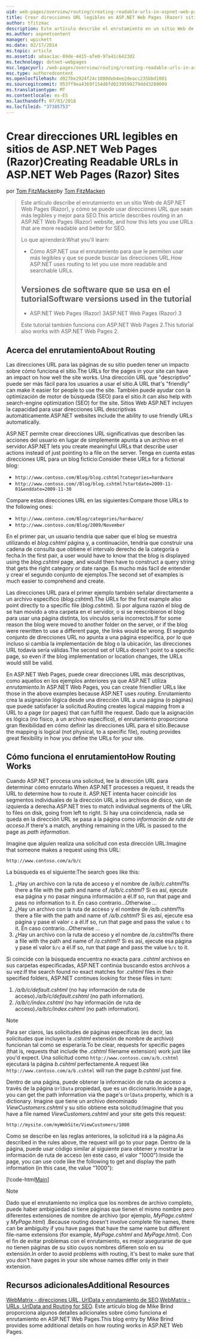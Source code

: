 ```yaml
---
uid: web-pages/overview/routing/creating-readable-urls-in-aspnet-web-pages-sites
title: Crear direcciones URL legibles en ASP.NET Web Pages (Razor) sitios | Microsoft Docs
author: tfitzmac
description: Este artículo describe el enrutamiento en un sitio Web de ASP.NET Web Pages (Razor), y cómo se puede usar direcciones URL que sean más legibles y mejor para SEO. Deberá...
ms.author: aspnetcontent
manager: wpickett
ms.date: 02/17/2014
ms.topic: article
ms.assetid: a8aac1ac-89de-4415-afe0-97a41c6423d2
ms.technology: dotnet-webpages
msc.legacyurl: /web-pages/overview/routing/creating-readable-urls-in-aspnet-web-pages-sites
msc.type: authoredcontent
ms.openlocfilehash: d027be2924f24c1080deb4ee2deacc235bbd1001
ms.sourcegitcommit: 953ff9ea4369f154d6fd0239599279ddd3280009
ms.translationtype: MT
ms.contentlocale: es-ES
ms.lasthandoff: 07/03/2018
ms.locfileid: "37385753"
---
```

<a name="creating-readable-urls-in-aspnet-web-pages-razor-sites"></a><span data-ttu-id="04cf6-104">Crear direcciones URL legibles en sitios de ASP.NET Web Pages (Razor)</span><span class="sxs-lookup"><span data-stu-id="04cf6-104">Creating Readable URLs in ASP.NET Web Pages (Razor) Sites</span></span>
====================
<span data-ttu-id="04cf6-105">por [Tom FitzMacken](https://github.com/tfitzmac)</span><span class="sxs-lookup"><span data-stu-id="04cf6-105">by [Tom FitzMacken](https://github.com/tfitzmac)</span></span>

> <span data-ttu-id="04cf6-106">Este artículo describe el enrutamiento en un sitio Web de ASP.NET Web Pages (Razor), y cómo se puede usar direcciones URL que sean más legibles y mejor para SEO.</span><span class="sxs-lookup"><span data-stu-id="04cf6-106">This article describes routing in an ASP.NET Web Pages (Razor) website, and how this lets you use URLs that are more readable and better for SEO.</span></span>
> 
> <span data-ttu-id="04cf6-107">Lo que aprenderá:</span><span class="sxs-lookup"><span data-stu-id="04cf6-107">What you'll learn:</span></span>
> 
> - <span data-ttu-id="04cf6-108">Cómo ASP.NET usa el enrutamiento para que le permiten usar más legibles y que se puede buscar las direcciones URL.</span><span class="sxs-lookup"><span data-stu-id="04cf6-108">How ASP.NET uses routing to let you use more readable and searchable URLs.</span></span>
>   
> 
> ## <a name="software-versions-used-in-the-tutorial"></a><span data-ttu-id="04cf6-109">Versiones de software que se usa en el tutorial</span><span class="sxs-lookup"><span data-stu-id="04cf6-109">Software versions used in the tutorial</span></span>
> 
> 
> - <span data-ttu-id="04cf6-110">ASP.NET Web Pages (Razor) 3</span><span class="sxs-lookup"><span data-stu-id="04cf6-110">ASP.NET Web Pages (Razor) 3</span></span>
>   
> 
> <span data-ttu-id="04cf6-111">Este tutorial también funciona con ASP.NET Web Pages 2.</span><span class="sxs-lookup"><span data-stu-id="04cf6-111">This tutorial also works with ASP.NET Web Pages 2.</span></span>


## <a name="about-routing"></a><span data-ttu-id="04cf6-112">Acerca del enrutamiento</span><span class="sxs-lookup"><span data-stu-id="04cf6-112">About Routing</span></span>

<span data-ttu-id="04cf6-113">Las direcciones URL para las páginas de su sitio pueden tener un impacto sobre cómo funciona el sitio.</span><span class="sxs-lookup"><span data-stu-id="04cf6-113">The URLs for the pages in your site can have an impact on how well the site works.</span></span> <span data-ttu-id="04cf6-114">Una dirección URL que &quot;descriptivo&quot; puede ser más fácil para los usuarios a usar el sitio.</span><span class="sxs-lookup"><span data-stu-id="04cf6-114">A URL that's &quot;friendly&quot; can make it easier for people to use the site.</span></span> <span data-ttu-id="04cf6-115">También puede ayudar con la optimización de motor de búsqueda (SEO) para el sitio.</span><span class="sxs-lookup"><span data-stu-id="04cf6-115">It can also help with search-engine optimization (SEO) for the site.</span></span> <span data-ttu-id="04cf6-116">Sitios Web ASP.NET incluyen la capacidad para usar direcciones URL descriptivas automáticamente.</span><span class="sxs-lookup"><span data-stu-id="04cf6-116">ASP.NET websites include the ability to use friendly URLs automatically.</span></span>

<span data-ttu-id="04cf6-117">ASP.NET permite crear direcciones URL significativas que describen las acciones del usuario en lugar de simplemente apunta a un archivo en el servidor.</span><span class="sxs-lookup"><span data-stu-id="04cf6-117">ASP.NET lets you create meaningful URLs that describe user actions instead of just pointing to a file on the server.</span></span> <span data-ttu-id="04cf6-118">Tenga en cuenta estas direcciones URL para un blog ficticio:</span><span class="sxs-lookup"><span data-stu-id="04cf6-118">Consider these URLs for a fictional blog:</span></span>

- `http://www.contoso.com/Blog/blog.cshtml?categories=hardware`
- `http://www.contoso.com//Blog/blog.cshtml?startdate=2009-11-01&enddate=2009-11-30`

<span data-ttu-id="04cf6-119">Compare estas direcciones URL en las siguientes:</span><span class="sxs-lookup"><span data-stu-id="04cf6-119">Compare those URLs to the following ones:</span></span>

- `http://www.contoso.com/Blog/categories/hardware/`
- `http://www.contoso.com/Blog/2009/November`

<span data-ttu-id="04cf6-120">En el primer par, un usuario tendría que saber que el blog se muestra utilizando el *blog.cshtml* página y, a continuación, tendría que construir una cadena de consulta que obtiene el intervalo derecho de la categoría o fecha.</span><span class="sxs-lookup"><span data-stu-id="04cf6-120">In the first pair, a user would have to know that the blog is displayed using the *blog.cshtml* page, and would then have to construct a query string that gets the right category or date range.</span></span> <span data-ttu-id="04cf6-121">Es mucho más fácil de entender y crear el segundo conjunto de ejemplos.</span><span class="sxs-lookup"><span data-stu-id="04cf6-121">The second set of examples is much easier to comprehend and create.</span></span>

<span data-ttu-id="04cf6-122">Las direcciones URL para el primer ejemplo también señalar directamente a un archivo específico (*blog.cshtml*).</span><span class="sxs-lookup"><span data-stu-id="04cf6-122">The URLs for the first example also point directly to a specific file (*blog.cshtml*).</span></span> <span data-ttu-id="04cf6-123">Si por alguna razón el blog de se han movido a otra carpeta en el servidor, o si se reescribieron el blog para usar una página distinta, los vínculos sería incorrectos.</span><span class="sxs-lookup"><span data-stu-id="04cf6-123">If for some reason the blog were moved to another folder on the server, or if the blog were rewritten to use a different page, the links would be wrong.</span></span> <span data-ttu-id="04cf6-124">El segundo conjunto de direcciones URL no apunta a una página específica, por lo que incluso si cambia la implementación de blog o la ubicación, las direcciones URL todavía sería válidas.</span><span class="sxs-lookup"><span data-stu-id="04cf6-124">The second set of URLs doesn't point to a specific page, so even if the blog implementation or location changes, the URLs would still be valid.</span></span>

<span data-ttu-id="04cf6-125">En ASP.NET Web Pages, puede crear direcciones URL más descriptivas, como aquellos en los ejemplos anteriores ya que ASP.NET utiliza *enrutamiento*.</span><span class="sxs-lookup"><span data-stu-id="04cf6-125">In ASP.NET Web Pages, you can create friendlier URLs like those in the above examples because ASP.NET uses *routing*.</span></span> <span data-ttu-id="04cf6-126">Enrutamiento crea la asignación lógica desde una dirección URL a una página (o páginas) que puede satisfacer la solicitud.</span><span class="sxs-lookup"><span data-stu-id="04cf6-126">Routing creates logical mapping from a URL to a page (or pages) that can fulfill the request.</span></span> <span data-ttu-id="04cf6-127">Dado que la asignación es lógica (no físico, a un archivo específico), el enrutamiento proporciona gran flexibilidad en cómo definir las direcciones URL para el sitio.</span><span class="sxs-lookup"><span data-stu-id="04cf6-127">Because the mapping is logical (not physical, to a specific file), routing provides great flexibility in how you define the URLs for your site.</span></span>

## <a name="how-routing-works"></a><span data-ttu-id="04cf6-128">Cómo funciona el enrutamiento</span><span class="sxs-lookup"><span data-stu-id="04cf6-128">How Routing Works</span></span>

<span data-ttu-id="04cf6-129">Cuando ASP.NET procesa una solicitud, lee la dirección URL para determinar cómo enrutarlo.</span><span class="sxs-lookup"><span data-stu-id="04cf6-129">When ASP.NET processes a request, it reads the URL to determine how to route it.</span></span> <span data-ttu-id="04cf6-130">ASP.NET intenta hacer coincidir los segmentos individuales de la dirección URL a los archivos de disco, van de izquierda a derecha.</span><span class="sxs-lookup"><span data-stu-id="04cf6-130">ASP.NET tries to match individual segments of the URL to files on disk, going from left to right.</span></span> <span data-ttu-id="04cf6-131">Si hay una coincidencia, nada se queda en la dirección URL se pasa a la página como *información de ruta de acceso*.</span><span class="sxs-lookup"><span data-stu-id="04cf6-131">If there's a match, anything remaining in the URL is passed to the page as *path information*.</span></span>

<span data-ttu-id="04cf6-132">Imagine que alguien realiza una solicitud con esta dirección URL:</span><span class="sxs-lookup"><span data-stu-id="04cf6-132">Imagine that someone makes a request using this URL:</span></span>

`http://www.contoso.com/a/b/c`

<span data-ttu-id="04cf6-133">La búsqueda es el siguiente:</span><span class="sxs-lookup"><span data-stu-id="04cf6-133">The search goes like this:</span></span>

1. <span data-ttu-id="04cf6-134">¿Hay un archivo con la ruta de acceso y el nombre de */a/b/c.cshtml*?</span><span class="sxs-lookup"><span data-stu-id="04cf6-134">Is there a file with the path and name of */a/b/c.cshtml*?</span></span> <span data-ttu-id="04cf6-135">Si es así, ejecute esa página y no pasar ninguna información a él.</span><span class="sxs-lookup"><span data-stu-id="04cf6-135">If so, run that page and pass no information to it.</span></span> <span data-ttu-id="04cf6-136">En caso contrario...</span><span class="sxs-lookup"><span data-stu-id="04cf6-136">Otherwise ...</span></span>
2. <span data-ttu-id="04cf6-137">¿Hay un archivo con la ruta de acceso y el nombre de */a/b.cshtml*?</span><span class="sxs-lookup"><span data-stu-id="04cf6-137">Is there a file with the path and name of */a/b.cshtml*?</span></span> <span data-ttu-id="04cf6-138">Si es así, ejecute esa página y pase el valor `c` a él.</span><span class="sxs-lookup"><span data-stu-id="04cf6-138">If so, run that page and pass the value `c` to it.</span></span> <span data-ttu-id="04cf6-139">En caso contrario...</span><span class="sxs-lookup"><span data-stu-id="04cf6-139">Otherwise …</span></span>
3. <span data-ttu-id="04cf6-140">¿Hay un archivo con la ruta de acceso y el nombre de */a.cshtml*?</span><span class="sxs-lookup"><span data-stu-id="04cf6-140">Is there a file with the path and name of */a.cshtml*?</span></span> <span data-ttu-id="04cf6-141">Si es así, ejecute esa página y pase el valor `b/c` a él.</span><span class="sxs-lookup"><span data-stu-id="04cf6-141">If so, run that page and pass the value `b/c` to it.</span></span>

<span data-ttu-id="04cf6-142">Si coincide con la búsqueda encuentra no exacta para *.cshtml* archivos en sus carpetas especificadas, ASP.NET continúa buscando estos archivos a su vez:</span><span class="sxs-lookup"><span data-stu-id="04cf6-142">If the search found no exact matches for *.cshtml* files in their specified folders, ASP.NET continues looking for these files in turn:</span></span>

1. <span data-ttu-id="04cf6-143">*/a/b/c/default.cshtml* (no hay información de ruta de acceso).</span><span class="sxs-lookup"><span data-stu-id="04cf6-143">*/a/b/c/default.cshtml* (no path information).</span></span>
2. <span data-ttu-id="04cf6-144">*/a/b/c/index.cshtml* (no hay información de ruta de acceso).</span><span class="sxs-lookup"><span data-stu-id="04cf6-144">*/a/b/c/index.cshtml* (no path information).</span></span>

> [!NOTE]
> <span data-ttu-id="04cf6-145">Para ser claros, las solicitudes de páginas específicas (es decir, las solicitudes que incluyen la *.cshtml* extensión de nombre de archivo) funcionan tal como se esperaría.</span><span class="sxs-lookup"><span data-stu-id="04cf6-145">To be clear, requests for specific pages (that is, requests that include the *.cshtml* filename extension) work just like you'd expect.</span></span> <span data-ttu-id="04cf6-146">Una solicitud como `http://www.contoso.com/a/b.cshtml` ejecutará la página *b.cshtml* perfectamente.</span><span class="sxs-lookup"><span data-stu-id="04cf6-146">A request like `http://www.contoso.com/a/b.cshtml` will run the page *b.cshtml* just fine.</span></span>


<span data-ttu-id="04cf6-147">Dentro de una página, puede obtener la información de ruta de acceso a través de la página `UrlData` propiedad, que es un diccionario.</span><span class="sxs-lookup"><span data-stu-id="04cf6-147">Inside a page, you can get the path information via the page's `UrlData` property, which is a dictionary.</span></span> <span data-ttu-id="04cf6-148">Imagine que tiene un archivo denominado *ViewCustomers.cshtml* y su sitio obtiene esta solicitud:</span><span class="sxs-lookup"><span data-stu-id="04cf6-148">Imagine that you have a file named *ViewCustomers.cshtml* and your site gets this request:</span></span>

`http://mysite.com/myWebSite/ViewCustomers/1000`

<span data-ttu-id="04cf6-149">Como se describe en las reglas anteriores, la solicitud irá a la página.</span><span class="sxs-lookup"><span data-stu-id="04cf6-149">As described in the rules above, the request will go to your page.</span></span> <span data-ttu-id="04cf6-150">Dentro de la página, puede usar código similar al siguiente para obtener y mostrar la información de ruta de acceso (en este caso, el valor &quot;1000&quot;):</span><span class="sxs-lookup"><span data-stu-id="04cf6-150">Inside the page, you can use code like the following to get and display the path information (in this case, the value &quot;1000&quot;):</span></span>

[!code-html[Main](creating-readable-urls-in-aspnet-web-pages-sites/samples/sample1.html)]

> [!NOTE]
> <span data-ttu-id="04cf6-151">Dado que el enrutamiento no implica que los nombres de archivo completo, puede haber ambigüedad si tiene páginas que tienen el mismo nombre pero diferentes extensiones de nombre de archivo (por ejemplo, *MyPage.cshtml* y *MyPage.html*) .</span><span class="sxs-lookup"><span data-stu-id="04cf6-151">Because routing doesn't involve complete file names, there can be ambiguity if you have pages that have the same name but different file-name extensions (for example, *MyPage.cshtml* and *MyPage.html*).</span></span> <span data-ttu-id="04cf6-152">Con el fin de evitar problemas con el enrutamiento, es mejor asegurarse de que no tienen páginas de su sitio cuyos nombres difieren solo en su extensión.</span><span class="sxs-lookup"><span data-stu-id="04cf6-152">In order to avoid problems with routing, it's best to make sure that you don't have pages in your site whose names differ only in their extension.</span></span>


<a id="Additional_Resources"></a>
## <a name="additional-resources"></a><span data-ttu-id="04cf6-153">Recursos adicionales</span><span class="sxs-lookup"><span data-stu-id="04cf6-153">Additional Resources</span></span>

<span data-ttu-id="04cf6-154">[WebMatrix - direcciones URL, UrlData y enrutamiento de SEO](http://www.mikesdotnetting.com/Article/165/WebMatrix-URLs-UrlData-and-Routing-for-SEO).</span><span class="sxs-lookup"><span data-stu-id="04cf6-154">[WebMatrix - URLs, UrlData and Routing for SEO](http://www.mikesdotnetting.com/Article/165/WebMatrix-URLs-UrlData-and-Routing-for-SEO).</span></span> <span data-ttu-id="04cf6-155">Este artículo blog de Mike Brind proporciona algunos detalles adicionales sobre cómo funciona el enrutamiento en ASP.NET Web Pages.</span><span class="sxs-lookup"><span data-stu-id="04cf6-155">This blog entry by Mike Brind provides some additional details on how routing works in ASP.NET Web Pages.</span></span>
